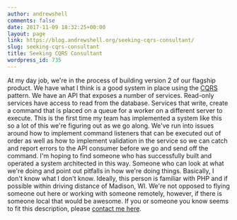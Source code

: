 ```yaml
---
author: andrewshell
comments: false
date: 2017-11-09 18:32:25+00:00
layout: page
link: https://blog.andrewshell.org/seeking-cqrs-consultant/
slug: seeking-cqrs-consultant
title: Seeking CQRS Consultant
wordpress_id: 735
---
```


At my day job, we're in the process of building version 2 of our flagship product. We have what I think is a good system in place using the [CQRS](https://martinfowler.com/bliki/CQRS.html) pattern.
We have an API that exposes a number of services.  Read-only services have access to read from the database. Services that write, create a command that is placed on a queue for a worker on a different server to execute.
This is the first time my team has implemented a system like this so a lot of this we're figuring out as we go along. We've run into issues around how to implement command listeners that can be executed out of order as well as how to implement validation in the service so we can catch and report errors to the API consumer before we go and send off the command.
I'm hoping to find someone who has successfully built and operated a system architected in this way. Someone who can look at what we're doing and point out pitfalls in how we're doing things. Basically, I don't know what I don't know.
Ideally, this person is familiar with PHP and if possible within driving distance of Madison, WI.  We're not opposed to flying someone out here or working with someone remotely, however, if there is someone local that would be awesome.
If you or someone you know seems to fit this description, please [contact me here](https://www.futureproofphp.com/contact/).
